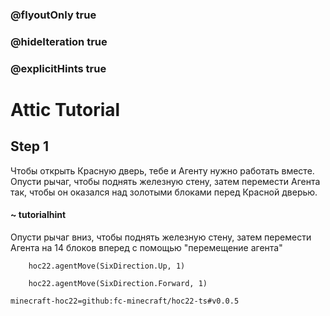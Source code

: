 ### @flyoutOnly true
### @hideIteration true
### @explicitHints true


# Attic Tutorial

## Step 1
Чтобы открыть Красную дверь, тебе и Агенту нужно работать вместе. Опусти рычаг, чтобы поднять железную стену, затем перемести Агента так, чтобы он оказался над золотыми блоками перед Красной дверью.  

#### ~ tutorialhint  
Опусти рычаг вниз, чтобы поднять железную стену, затем перемести Агента на 14 блоков вперед с помощью "перемещение агента"



```ghost
    hoc22.agentMove(SixDirection.Up, 1)
```
```template
    hoc22.agentMove(SixDirection.Forward, 1)     
```

```package
minecraft-hoc22=github:fc-minecraft/hoc22-ts#v0.0.5
```